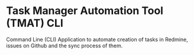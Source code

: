 # Task Manager Automation Tool (TMAT) CLI

Command Line (CLI) Application to automate creation of tasks in
Redmine, issues on Github and the sync process of them.
